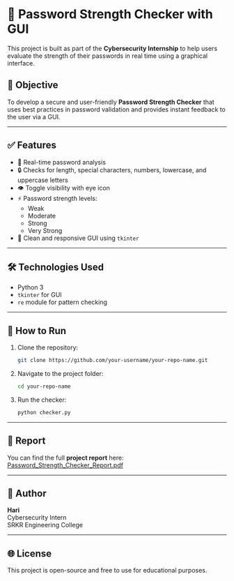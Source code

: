 # 🔐 Password Strength Checker with GUI

This project is built as part of the **Cybersecurity Internship** to help users evaluate the strength of their passwords in real time using a graphical interface.

## 📌 Objective

To develop a secure and user-friendly **Password Strength Checker** that uses best practices in password validation and provides instant feedback to the user via a GUI.

---

## ✅ Features

- 🧠 Real-time password analysis
- 🔒 Checks for length, special characters, numbers, lowercase, and uppercase letters
- 👁️ Toggle visibility with eye icon
- ⚡ Password strength levels:
  - Weak
  - Moderate
  - Strong
  - Very Strong
- 📱 Clean and responsive GUI using `tkinter`

---

## 🛠️ Technologies Used

- Python 3
- `tkinter` for GUI
- `re` module for pattern checking

---

## 🚀 How to Run

1. Clone the repository:
   ```bash
   git clone https://github.com/your-username/your-repo-name.git
   ```
2. Navigate to the project folder:
   ```bash
   cd your-repo-name
   ```
3. Run the checker:
   ```bash
   python checker.py
   ```

---

## 📝 Report

You can find the full **project report** here: [Password_Strength_Checker_Report.pdf](./Password_Strength_Checker_Report.pdf)

---

## 🙌 Author

**Hari**  
Cybersecurity Intern  
SRKR Engineering College

---

## 🌐 License

This project is open-source and free to use for educational purposes.
